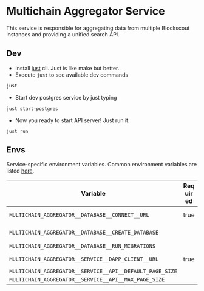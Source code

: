 # Multichain Aggregator Service

This service is responsible for aggregating data from multiple Blockscout instances and providing a unified search API.

## Dev

- Install [just](https://github.com/casey/just) cli. Just is like make but better.
- Execute `just` to see available dev commands

```bash
just
```

- Start dev postgres service by just typing

```bash
just start-postgres
```

- Now you ready to start API server! Just run it:

```
just run
```

## Envs

Service-specific environment variables. Common environment variables are listed [here](../docs/common-envs.md).

[anchor]: <> (anchors.envs.start)

| Variable                                                 | Req&#x200B;uir&#x200B;ed | Description                         | Default value |
| -------------------------------------------------------- | ------------------------ | ----------------------------------- | ------------- |
| `MULTICHAIN_AGGREGATOR__DATABASE__CONNECT__URL`          | true                     | Postgres connect URL to service DB  |               |
| `MULTICHAIN_AGGREGATOR__DATABASE__CREATE_DATABASE`       |                          | Create database if doesn't exist    | `false`       |
| `MULTICHAIN_AGGREGATOR__DATABASE__RUN_MIGRATIONS`        |                          | Run database migrations             | `false`       |
| `MULTICHAIN_AGGREGATOR__SERVICE__DAPP_CLIENT__URL`       | true                     | e.g. `http://localhost:8080/api/v1` |               |
| `MULTICHAIN_AGGREGATOR__SERVICE__API__DEFAULT_PAGE_SIZE` |                          |                                     | `50`          |
| `MULTICHAIN_AGGREGATOR__SERVICE__API__MAX_PAGE_SIZE`     |                          |                                     | `100`         |

[anchor]: <> (anchors.envs.end)
